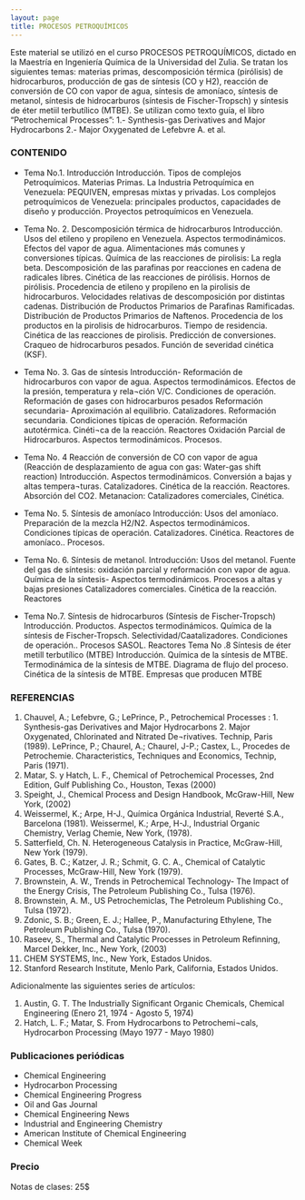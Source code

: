 ```yaml
---
layout: page
title: PROCESOS PETROQUÍMICOS
---
```


Este material se utilizó en el curso PROCESOS PETROQUÍMICOS, dictado en la Maestría en Ingeniería Química de la Universidad del Zulia. 
Se tratan los siguientes temas: materias primas, descomposición térmica (pirólisis) de hidrocarburos, producción de gas de síntesis (CO  y H2), reacción de conversión de CO con vapor de agua, síntesis de amoníaco, síntesis de metanol, síntesis de hidrocarburos (síntesis de Fischer-Tropsch) y síntesis de éter metiil terbutílico (MTBE).
Se utilizan como texto guía, el libro “Petrochemical Processes”: 1.-  Synthesis-gas Derivatives and Major Hydrocarbons 2.- Major Oxygenated de Lefebvre A. et al.

### CONTENIDO
- Tema No.1. Introducción
Introducción. Tipos de complejos Petroquímicos. Materias Primas. 
La Industria Petroquímica en Venezuela: PEQUIVEN, empresas mixtas y privadas. Los complejos petroquímicos de Venezuela: principales productos, capacidades de diseño y producción. Proyectos petroquímicos en Venezuela.

- Tema No. 2. Descomposición térmica de hidrocarburos
Introducción. Usos del etileno y propileno en Venezuela. Aspectos termodinámicos. Efectos del vapor de agua. Alimentaciones más comunes y conversiones típicas. 
Química de las reacciones de pirolisis: La  regla beta. Descomposición de las parafinas por reacciones en cadena de radicales libres. Cinética de las reacciones de pirólisis. Hornos de pirólisis. Procedencia de etileno y propileno en la pirolisis de hidrocarburos. Velocidades relativas de descomposición por distintas cadenas. Distribución de Productos Primarios de Parafinas Ramificadas. Distribución de Productos Primarios de Naftenos. Procedencia de los productos en la pirolisis de hidrocarburos. Tiempo de residencia. Cinética de las reacciones de pirolisis. Predicción de conversiones. Craqueo de hidrocarburos pesados. Función de severidad cinética (KSF).                     

- Tema No. 3. Gas de síntesis
Introducción- Reformación de hidrocarburos con vapor de agua. Aspectos termodinámicos. Efectos de la presión, temperatura y rela¬ción V/C. Condiciones de operación. Reformación de gases con hidrocarburos pesados  Reformación secundaria- Aproximación al equilibrio. Catalizadores. Reformación secundaria. Condiciones típicas de operación. Reformación autotérmica. Cinéti¬ca de la reacción. Reactores Oxidación Parcial de Hidrocarburos. Aspectos termodinámicos. Procesos.

- Tema No. 4 Reacción de conversión de CO con vapor de agua (Reacción de desplazamiento de agua con gas: Water-gas shift reaction)
Introducción. Aspectos termodinámicos. Conversión a bajas y altas tempera¬turas. Catalizadores. Cinética de la reacción. Reactores. Absorción del CO2. Metanacion: Catalizadores comerciales, Cinética.

- Tema No.  5. Síntesis de amoníaco
Introducción: Usos del amoníaco. Preparación de la mezcla H2/N2. Aspectos termodinámicos. Condiciones típicas de operación. Catalizadores. Cinética. Reactores de amoníaco.. Procesos.

- Tema No.  6. Síntesis de metanol. 
Introducción: Usos del metanol. Fuente del gas de síntesis: oxidación parcial y reformación con vapor de agua. Química de la síntesis- Aspectos termodinámicos. Procesos a altas y bajas presiones Catalizadores comerciales. Cinética de la reacción. Reactores

- Tema No.7. Síntesis de hidrocarburos (Síntesis de Fischer-Tropsch)
Introducción. Productos. Aspectos termodinámicos. Química de la síntesis de Fischer-Tropsch. Selectividad/Caatalizadores. Condiciones de operación.. Procesos SASOL. Reactores
Tema No .8 Síntesis de éter metill terbutílico (MTBE)
Introducción. Química de la síntesis de MTBE. Termodinámica de la síntesis de MTBE. Diagrama de flujo del proceso. Cinética de la síntesis de MTBE. Empresas que producen MTBE

### REFERENCIAS
1. Chauvel, A.; Lefebvre, G.; LePrince, P., Petrochemical Processes : 1.  Synthesis-gas Derivatives and Major Hydrocarbons 2. Major Oxygenated, Chlorinated and Nitrated De¬rivatives. Technip, Paris (1989).
	LePrince, P.; Chaurel, A.; Chaurel, J-P.; Castex, L., Procedes de Petrochemie. Characteristics, Techniques and Economics, Technip, Paris (1971).      
2. Matar, S. y Hatch, L. F., Chemical of Petrochemical Processes, 2nd Edition, Gulf Publishing Co., Houston, Texas (2000)
3. Speight, J., Chemical Process and Design Handbook, McGraw-Hill, New York, (2002)
4. Weissermel, K.; Arpe, H-J., Química Orgánica Industrial, Reverté S.A., Barcelona (1981).
	Weissermel, K.; Arpe, H-J., Industrial Organic Chemistry, Verlag Chemie, New York, (1978).
5. Satterfield, Ch. N. Heterogeneous Catalysis in Practice, McGraw-Hill, New York (1979).
6. Gates, B. C.; Katzer, J. R.; Schmit, G. C. A., Chemical of Catalytic Processes, McGraw-Hill, New York (1979).
7. Brownstein, A. W., Trends in Petrochemical Technology- The Impact of the Energy Crisis, The Petroleum Publishing Co., Tulsa (1976).
8. Brownstein, A. M., US Petrochemiclas, The Petroleum Publishing Co., Tulsa (1972).
9. Zdonic, S. B.; Green, E. J.; Hallee, P., Manufacturing Ethylene, The Petroleum Publishing Co., Tulsa (1970).
10. Raseev, S., Thermal and Catalytic Processes in Petroleum Refinning, Marcel Dekker, Inc., New York, (2003)
11. CHEM SYSTEMS, Inc., New York, Estados Unidos.
12. Stanford Research Institute, Menlo Park, California, Estados Unidos.

Adicionalmente las siguientes series de artículos:

1. Austin, G. T. The Industrially Significant Organic Chemicals, Chemical Engineering (Enero 21, 1974 - Agosto 5, 1974)
2. Hatch, L. F.; Matar, S. From Hydrocarbons to Petrochemi¬cals, Hydrocarbon Processing (Mayo 1977 - Mayo 1980) 

### Publicaciones periódicas
- Chemical Engineering
- Hydrocarbon Processing
- Chemical Engineering Progress
- Oil and Gas Journal
- Chemical Engineering News
- Industrial and Engineering Chemistry
- American Institute of Chemical Engineering
- Chemical Week

### Precio
Notas de clases: 25$
